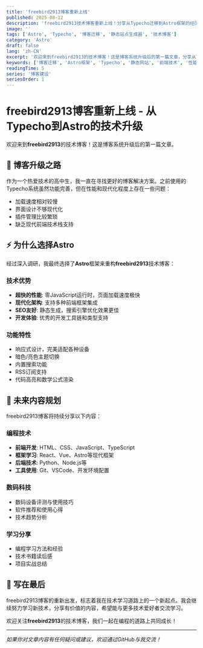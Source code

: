 ```yaml
---
title: 'freebird2913博客重新上线'
published: 2025-08-12
description: 'freebird2913技术博客重新上线！分享从Typecho迁移到Astro框架的经历，以及未来的技术内容规划。'
image: ''
tags: ['Astro', 'Typecho', '博客迁移', '静态站点生成器', '技术博客']
category: 'Astro'
draft: false
lang: 'zh-CN'
excerpt: '欢迎来到freebird2913的技术博客！这是博客系统升级后的第一篇文章，分享从Typecho到Astro的技术升级经历和未来内容规划。'
keywords: ['博客迁移', 'Astro框架', 'Typecho', '静态网站', '前端技术', '性能优化']
readingTime: 5
series: '博客建设'
seriesOrder: 1
---
```


# freebird2913博客重新上线 - 从Typecho到Astro的技术升级

欢迎来到**freebird2913**的技术博客！这是博客系统升级后的第一篇文章。

## 🚀 博客升级之路

作为一个热爱技术的高中生，我一直在寻找更好的博客解决方案。之前使用的Typecho系统虽然功能完善，但在性能和现代化程度上存在一些问题：

- 加载速度相对较慢
- 界面设计不够现代化
- 插件管理比较繁琐
- 缺乏现代前端技术栈支持

## ⚡ 为什么选择Astro

经过深入调研，我最终选择了**Astro**框架来重构**freebird2913**技术博客：

### 技术优势
- **超快的性能**: 零JavaScript运行时，页面加载速度极快
- **现代化架构**: 支持多种前端框架集成
- **SEO友好**: 静态生成，搜索引擎优化效果更佳
- **开发体验**: 优秀的开发工具链和类型支持

### 功能特性
- 响应式设计，完美适配各种设备
- 暗色/亮色主题切换
- 内置搜索功能
- RSS订阅支持
- 代码高亮和数学公式渲染

## 📝 未来内容规划

freebird2913博客将持续分享以下内容：

### 编程技术
- **前端开发**: HTML、CSS、JavaScript、TypeScript
- **框架学习**: React、Vue、Astro等现代框架
- **后端技术**: Python、Node.js等
- **工具使用**: Git、VSCode、开发环境配置

### 数码科技
- 数码设备评测与使用技巧
- 软件推荐和使用心得
- 技术趋势分析

### 学习分享
- 编程学习方法和经验
- 技术书籍读后感
- 项目实战总结

## 🎯 写在最后

freebird2913博客的重新出发，标志着我在技术学习道路上的一个新起点。我会继续努力学习新技术，分享有价值的内容，希望能与更多技术爱好者交流学习。

欢迎关注**freebird2913**的技术博客，我们一起在编程的道路上共同成长！

---

*如果你对文章内容有任何疑问或建议，欢迎通过GitHub与我交流！*